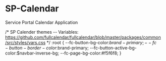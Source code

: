 # SP-Calendar
Service Portal Calendar Application

/* SP Calender themes -- Variables: https://github.com/fullcalendar/fullcalendar/blob/master/packages/common/src/styles/vars.css */
:root {
  --fc-button-bg-color:$brand-primary;
  --fc-button-border-color:$brand-primary;
  --fc-button-active-bg-color:$navbar-inverse-bg;
  --fc-page-bg-color:#f5f6f8;
}
